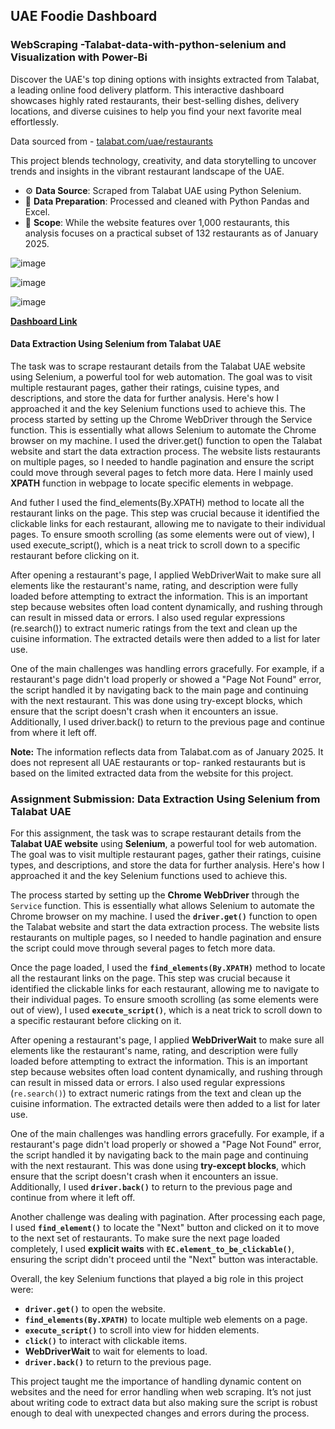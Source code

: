 ## UAE Foodie Dashboard
### WebScraping -Talabat-data-with-python-selenium and Visualization with Power-Bi
Discover the UAE's top dining options with insights extracted from Talabat, a leading online food delivery platform. This interactive dashboard showcases highly rated restaurants, their best-selling dishes, delivery locations, and diverse cuisines to help you find your next favorite meal effortlessly.

Data sourced from - [talabat.com/uae/restaurants](https://www.talabat.com/uae/restaurants)

This project blends technology, creativity, and data storytelling to uncover trends and insights in the vibrant restaurant landscape of the UAE. 
- ⚙️ **Data Source**: Scraped from Talabat UAE using Python Selenium.
- 🧹 **Data Preparation**: Processed and cleaned with Python Pandas and Excel.
- 📂 **Scope**: While the website features over 1,000 restaurants, this analysis focuses on a practical subset of 132 restaurants as of January 2025.

![image](https://github.com/user-attachments/assets/39c617c2-89e5-49de-9f30-debed9000f6d)

![image](https://github.com/user-attachments/assets/20d39a89-1ea0-4b75-a4e6-35fe87d9690d)

![image](https://github.com/user-attachments/assets/be09ce0e-2adc-402d-b741-9460d24b6267)

**[Dashboard Link](https://shorturl.at/tTxyP)**

#### Data Extraction Using Selenium from Talabat UAE
The task was to scrape restaurant details from the Talabat UAE website using Selenium, a powerful tool for web automation. The goal was to visit multiple restaurant pages, gather their ratings, cuisine types, and descriptions, and store the data for further analysis. Here's how I approached it and the key Selenium functions used to achieve this.
The process started by setting up the Chrome WebDriver through the Service function. This is essentially what allows Selenium to automate the Chrome browser on my machine. I used the driver.get() function to open the Talabat website and start the data extraction process. The website lists restaurants on multiple pages, so I needed to handle pagination and ensure the script could move through several pages to fetch more data.
Here I mainly used **XPATH** function in webpage to locate specific elements in webpage.

And futher I used the find_elements(By.XPATH) method to locate all the restaurant links on the page. This step was crucial because it identified the clickable links for each restaurant, allowing me to navigate to their individual pages. To ensure smooth scrolling (as some elements were out of view), I used execute_script(), which is a neat trick to scroll down to a specific restaurant before clicking on it.

After opening a restaurant's page, I applied WebDriverWait to make sure all elements like the restaurant's name, rating, and description were fully loaded before attempting to extract the information. This is an important step because websites often load content dynamically, and rushing through can result in missed data or errors. I also used regular expressions (re.search()) to extract numeric ratings from the text and clean up the cuisine information. The extracted details were then added to a list for later use.

One of the main challenges was handling errors gracefully. For example, if a restaurant's page didn't load properly or showed a "Page Not Found" error, the script handled it by navigating back to the main page and continuing with the next restaurant. This was done using try-except blocks, which ensure that the script doesn't crash when it encounters an issue. Additionally, I used driver.back() to return to the previous page and continue from where it left off.

**Note:** The information reflects data from Talabat.com as of January 2025. It does not represent all UAE restaurants or top- ranked restaurants but is based on the limited extracted data from the website for this project.






### **Assignment Submission: Data Extraction Using Selenium from Talabat UAE**  

For this assignment, the task was to scrape restaurant details from the **Talabat UAE website** using **Selenium**, a powerful tool for web automation. The goal was to visit multiple restaurant pages, gather their ratings, cuisine types, and descriptions, and store the data for further analysis. Here's how I approached it and the key Selenium functions used to achieve this.

The process started by setting up the **Chrome WebDriver** through the `Service` function. This is essentially what allows Selenium to automate the Chrome browser on my machine. I used the **`driver.get()`** function to open the Talabat website and start the data extraction process. The website lists restaurants on multiple pages, so I needed to handle pagination and ensure the script could move through several pages to fetch more data.

Once the page loaded, I used the **`find_elements(By.XPATH)`** method to locate all the restaurant links on the page. This step was crucial because it identified the clickable links for each restaurant, allowing me to navigate to their individual pages. To ensure smooth scrolling (as some elements were out of view), I used **`execute_script()`**, which is a neat trick to scroll down to a specific restaurant before clicking on it.

After opening a restaurant's page, I applied **WebDriverWait** to make sure all elements like the restaurant's name, rating, and description were fully loaded before attempting to extract the information. This is an important step because websites often load content dynamically, and rushing through can result in missed data or errors. I also used regular expressions (`re.search()`) to extract numeric ratings from the text and clean up the cuisine information. The extracted details were then added to a list for later use.

One of the main challenges was handling errors gracefully. For example, if a restaurant's page didn't load properly or showed a "Page Not Found" error, the script handled it by navigating back to the main page and continuing with the next restaurant. This was done using **try-except blocks**, which ensure that the script doesn't crash when it encounters an issue. Additionally, I used **`driver.back()`** to return to the previous page and continue from where it left off.

Another challenge was dealing with pagination. After processing each page, I used **`find_element()`** to locate the "Next" button and clicked on it to move to the next set of restaurants. To make sure the next page loaded completely, I used **explicit waits** with **`EC.element_to_be_clickable()`**, ensuring the script didn't proceed until the "Next" button was interactable.

Overall, the key Selenium functions that played a big role in this project were:
- **`driver.get()`** to open the website.
- **`find_elements(By.XPATH)`** to locate multiple web elements on a page.
- **`execute_script()`** to scroll into view for hidden elements.
- **`click()`** to interact with clickable items.
- **WebDriverWait** to wait for elements to load.
- **`driver.back()`** to return to the previous page.

This project taught me the importance of handling dynamic content on websites and the need for error handling when web scraping. It’s not just about writing code to extract data but also making sure the script is robust enough to deal with unexpected changes and errors during the process.

